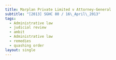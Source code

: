 ```yaml
---
title: Marplan Private Limited v Attorney-General
subtitle: "[2013] SGHC 80 / 16\_April\_2013"
tags:
  - Administrative law
  - judicial review
  - ambit
  - Administrative law
  - remedies
  - quashing order
layout: single
---
```


